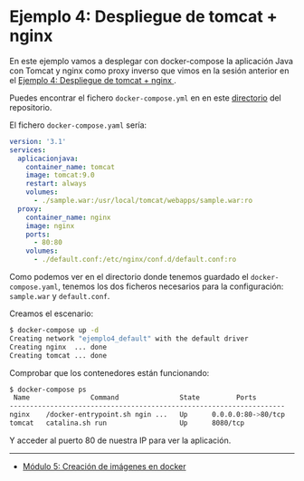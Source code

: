 # Ejemplo 4: Despliegue de tomcat + nginx 

En este ejemplo vamos a desplegar con docker-compose la aplicación Java con Tomcat y nginx como proxy inverso que vimos en la sesión anterior en el [Ejemplo 4: Despliegue de tomcat + nginx ](../sesion3/tomcat.html).

Puedes encontrar el fichero `docker-compose.yml` en en este [directorio](https://github.com/josedom24/curso_docker_2022/tree/main/ejemplos/sesion4/ejemplo4) del repositorio. 

El fichero `docker-compose.yaml` sería:

```yaml
version: '3.1'
services:
  aplicacionjava:
    container_name: tomcat
    image: tomcat:9.0
    restart: always
    volumes:
      - ./sample.war:/usr/local/tomcat/webapps/sample.war:ro
  proxy:
    container_name: nginx
    image: nginx
    ports:
      - 80:80
    volumes:
      - ./default.conf:/etc/nginx/conf.d/default.conf:ro
```

Como podemos ver en el directorio donde tenemos guardado el `docker-compose.yaml`, tenemos los dos ficheros necesarios para la configuración: `sample.war` y `default.conf`.

Creamos el escenario:

```bash
$ docker-compose up -d
Creating network "ejemplo4_default" with the default driver
Creating nginx  ... done
Creating tomcat ... done
```

Comprobar que los contenedores están funcionando:

```bash
$ docker-compose ps
 Name               Command               State         Ports       
--------------------------------------------------------------------
nginx    /docker-entrypoint.sh ngin ...   Up      0.0.0.0:80->80/tcp
tomcat   catalina.sh run                  Up      8080/tcp          
```

Y acceder al puerto 80 de nuestra IP para ver la aplicación.

---

* [Módulo 5: Creación de imágenes en docker](../../..#5-creación-de-imágenes-en-docker)